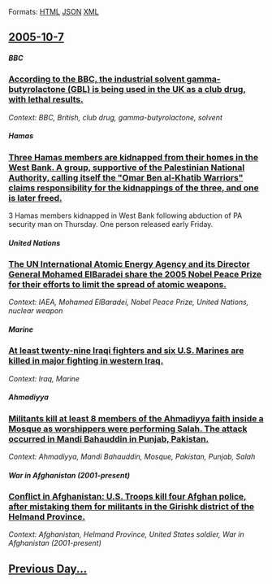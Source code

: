 
Formats: [HTML](2005/10/7/index.html)  [JSON](2005/10/7/index.json)  [XML](2005/10/7/index.xml)  

## [2005-10-7](/news/2005/10/7/index.md)

##### BBC
### [ According to the BBC, the industrial solvent gamma-butyrolactone (GBL) is being used in the UK as a club drug, with lethal results. ](/news/2005/10/7/according-to-the-bbc-the-industrial-solvent-gamma-butyrolactone-gbl-is-being-used-in-the-uk-as-a-club-drug-with-lethal-results.md)
_Context: BBC, British, club drug, gamma-butyrolactone, solvent_

##### Hamas
### [ Three Hamas members are kidnapped from their homes in the West Bank. A group, supportive of the Palestinian National Authority, calling itself the "Omar Ben al-Khatib Warriors" claims responsibility for the kidnappings of the three, and one is later freed. ](/news/2005/10/7/three-hamas-members-are-kidnapped-from-their-homes-in-the-west-bank-a-group-supportive-of-the-palestinian-national-authority-calling-its.md)
3 Hamas members kidnapped in West Bank following abduction of PA security man on Thursday. One person released early Friday.

##### United Nations
### [ The UN International Atomic Energy Agency and its Director General Mohamed ElBaradei share the 2005 Nobel Peace Prize for their efforts to limit the spread of atomic weapons. ](/news/2005/10/7/the-un-international-atomic-energy-agency-and-its-director-general-mohamed-elbaradei-share-the-2005-nobel-peace-prize-for-their-efforts-to.md)
_Context: IAEA, Mohamed ElBaradei, Nobel Peace Prize, United Nations, nuclear weapon_

##### Marine
### [ At least twenty-nine Iraqi fighters and six U.S. Marines are killed in major fighting in western Iraq. ](/news/2005/10/7/at-least-twenty-nine-iraqi-fighters-and-six-u-s-marines-are-killed-in-major-fighting-in-western-iraq.md)
_Context: Iraq, Marine_

##### Ahmadiyya
### [ Militants kill at least 8 members of the Ahmadiyya faith inside a Mosque as worshippers were performing Salah. The attack occurred in Mandi Bahauddin in Punjab, Pakistan. ](/news/2005/10/7/militants-kill-at-least-8-members-of-the-ahmadiyya-faith-inside-a-mosque-as-worshippers-were-performing-salah-the-attack-occurred-in-mandi.md)
_Context: Ahmadiyya, Mandi Bahauddin, Mosque, Pakistan, Punjab, Salah_

##### War in Afghanistan (2001-present)
### [ Conflict in Afghanistan: U.S. Troops kill four Afghan police, after mistaking them for militants in the Girishk district of the Helmand Province. ](/news/2005/10/7/conflict-in-afghanistan-u-s-troops-kill-four-afghan-police-after-mistaking-them-for-militants-in-the-girishk-district-of-the-helmand-pro.md)
_Context: Afghanistan, Helmand Province, United States soldier, War in Afghanistan (2001-present)_

## [Previous Day...](/news/2005/10/6/index.md)

